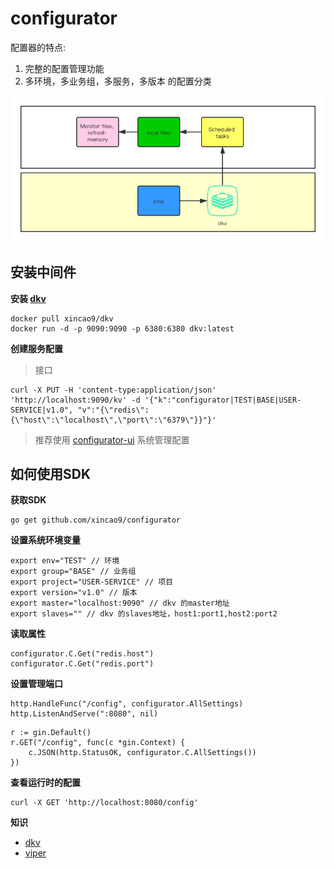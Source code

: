 # configurator

配置器的特点:

1. 完整的配置管理功能
2. 多环境，多业务组，多服务，多版本 的配置分类

![architectures](https://raw.githubusercontent.com/xincao9/configurator/master/configurator.png)

## 安装中间件

**安装 [dkv](https://github.com/xincao9/dkv)**

```
docker pull xincao9/dkv
docker run -d -p 9090:9090 -p 6380:6380 dkv:latest
```

**创建服务配置**

>接口
```
curl -X PUT -H 'content-type:application/json' 'http://localhost:9090/kv' -d '{"k":"configurator|TEST|BASE|USER-SERVICE|v1.0", "v":"{\"redis\":{\"host\":\"localhost\",\"port\":\"6379\"}}"}'
```

>推荐使用 [configurator-ui](https://github.com/xincao9/configurator/tree/master/api) 系统管理配置

## 如何使用SDK

**获取SDK**

```
go get github.com/xincao9/configurator
```

**设置系统环境变量**

```
export env="TEST" // 环境
export group="BASE" // 业务组
export project="USER-SERVICE" // 项目
export version="v1.0" // 版本
export master="localhost:9090" // dkv 的master地址
export slaves="" // dkv 的slaves地址，host1:port1,host2:port2
```

**读取属性**

```
configurator.C.Get("redis.host")
configurator.C.Get("redis.port")
```

**设置管理端口**

```
http.HandleFunc("/config", configurator.AllSettings)
http.ListenAndServe(":8080", nil)
```

```
r := gin.Default()
r.GET("/config", func(c *gin.Context) {
    c.JSON(http.StatusOK, configurator.C.AllSettings())
})
```

**查看运行时的配置**

```
curl -X GET 'http://localhost:8080/config'
```

**知识**

* [dkv](https://github.com/xincao9/dkv)
* [viper](https://github.com/spf13/viper)
